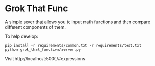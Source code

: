 # Grok That Func #

A simple sever that allows you to input math functions and then compare
different components of them.


To help develop:
```
pip install -r requirements/common.txt -r requirements/test.txt
python grok_that_function/server.py
```

Visit http://localhost:5000/#expressions
